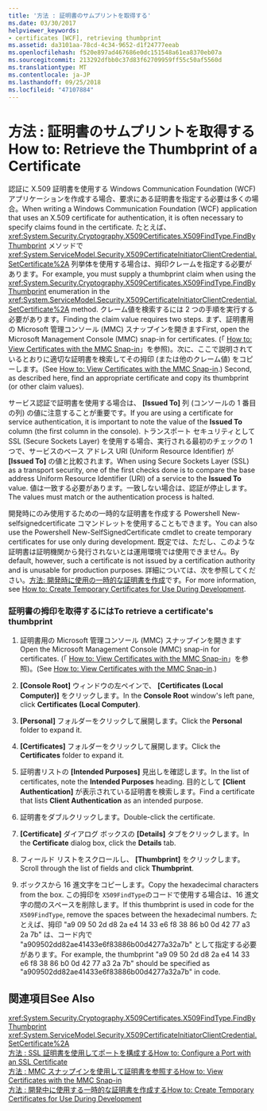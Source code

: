 ```yaml
---
title: '方法 : 証明書のサムプリントを取得する'
ms.date: 03/30/2017
helpviewer_keywords:
- certificates [WCF], retrieving thumbprint
ms.assetid: da3101aa-78cd-4c34-9652-d1f24777eeab
ms.openlocfilehash: f520e897ad467686e0dc151548a61ea8370eb07a
ms.sourcegitcommit: 213292dfbb0c37d83f62709959ff55c50af5560d
ms.translationtype: MT
ms.contentlocale: ja-JP
ms.lasthandoff: 09/25/2018
ms.locfileid: "47107884"
---
```

# <a name="how-to-retrieve-the-thumbprint-of-a-certificate"></a><span data-ttu-id="b735a-102">方法 : 証明書のサムプリントを取得する</span><span class="sxs-lookup"><span data-stu-id="b735a-102">How to: Retrieve the Thumbprint of a Certificate</span></span>
<span data-ttu-id="b735a-103">認証に X.509 証明書を使用する Windows Communication Foundation (WCF) アプリケーションを作成する場合、要求にある証明書を指定する必要は多くの場合。</span><span class="sxs-lookup"><span data-stu-id="b735a-103">When writing a Windows Communication Foundation (WCF) application that uses an X.509 certificate for authentication, it is often necessary to specify claims found in the certificate.</span></span> <span data-ttu-id="b735a-104">たとえば、 <xref:System.Security.Cryptography.X509Certificates.X509FindType.FindByThumbprint> メソッドで <xref:System.ServiceModel.Security.X509CertificateInitiatorClientCredential.SetCertificate%2A> 列挙体を使用する場合は、拇印クレームを指定する必要があります。</span><span class="sxs-lookup"><span data-stu-id="b735a-104">For example, you must supply a thumbprint claim when using the <xref:System.Security.Cryptography.X509Certificates.X509FindType.FindByThumbprint> enumeration in the <xref:System.ServiceModel.Security.X509CertificateInitiatorClientCredential.SetCertificate%2A> method.</span></span> <span data-ttu-id="b735a-105">クレーム値を検索するには 2 つの手順を実行する必要があります。</span><span class="sxs-lookup"><span data-stu-id="b735a-105">Finding the claim value requires two steps.</span></span> <span data-ttu-id="b735a-106">まず、証明書用の Microsoft 管理コンソール (MMC) スナップインを開きます</span><span class="sxs-lookup"><span data-stu-id="b735a-106">First, open the Microsoft Management Console (MMC) snap-in for certificates.</span></span> <span data-ttu-id="b735a-107">(「 [How to: View Certificates with the MMC Snap-in](../../../../docs/framework/wcf/feature-details/how-to-view-certificates-with-the-mmc-snap-in.md)」を参照)。次に、ここで説明されているとおりに適切な証明書を検索してその拇印 (または他のクレーム値) をコピーします。</span><span class="sxs-lookup"><span data-stu-id="b735a-107">(See [How to: View Certificates with the MMC Snap-in](../../../../docs/framework/wcf/feature-details/how-to-view-certificates-with-the-mmc-snap-in.md).) Second, as described here, find an appropriate certificate and copy its thumbprint (or other claim values).</span></span>  
  
 <span data-ttu-id="b735a-108">サービス認証で証明書を使用する場合は、 **[Issued To]** 列 (コンソールの 1 番目の列) の値に注意することが重要です。</span><span class="sxs-lookup"><span data-stu-id="b735a-108">If you are using a certificate for service authentication, it is important to note the value of the **Issued To** column (the first column in the console).</span></span> <span data-ttu-id="b735a-109">トランスポート セキュリティとして SSL (Secure Sockets Layer) を使用する場合、実行される最初のチェックの 1 つで、サービスのベース アドレス URI (Uniform Resource Identifier) が **[Issued To]** の値と比較されます。</span><span class="sxs-lookup"><span data-stu-id="b735a-109">When using Secure Sockets Layer (SSL) as a transport security, one of the first checks done is to compare the base address Uniform Resource Identifier (URI) of a service to the **Issued To** value.</span></span> <span data-ttu-id="b735a-110">値は一致する必要があります。一致しない場合は、認証が停止します。</span><span class="sxs-lookup"><span data-stu-id="b735a-110">The values must match or the authentication process is halted.</span></span>  
  
 <span data-ttu-id="b735a-111">開発時にのみ使用するための一時的な証明書を作成する Powershell New-selfsignedcertificate コマンドレットを使用することもできます。</span><span class="sxs-lookup"><span data-stu-id="b735a-111">You can also use the Powershell New-SelfSignedCertificate cmdlet to create temporary certificates for use only during development.</span></span> <span data-ttu-id="b735a-112">既定では、ただし、このような証明書は証明機関から発行されないとは運用環境では使用できません。</span><span class="sxs-lookup"><span data-stu-id="b735a-112">By default, however, such a certificate is not issued by a certification authority and is unusable for production purposes.</span></span> <span data-ttu-id="b735a-113">詳細については、次を参照してください。[方法: 開発時に使用の一時的な証明書を作成](../../../../docs/framework/wcf/feature-details/how-to-create-temporary-certificates-for-use-during-development.md)です。</span><span class="sxs-lookup"><span data-stu-id="b735a-113">For more information, see [How to: Create Temporary Certificates for Use During Development](../../../../docs/framework/wcf/feature-details/how-to-create-temporary-certificates-for-use-during-development.md).</span></span>  
  
### <a name="to-retrieve-a-certificates-thumbprint"></a><span data-ttu-id="b735a-114">証明書の拇印を取得するには</span><span class="sxs-lookup"><span data-stu-id="b735a-114">To retrieve a certificate's thumbprint</span></span>  
  
1.  <span data-ttu-id="b735a-115">証明書用の Microsoft 管理コンソール (MMC) スナップインを開きます</span><span class="sxs-lookup"><span data-stu-id="b735a-115">Open the Microsoft Management Console (MMC) snap-in for certificates.</span></span> <span data-ttu-id="b735a-116">(「 [How to: View Certificates with the MMC Snap-in](../../../../docs/framework/wcf/feature-details/how-to-view-certificates-with-the-mmc-snap-in.md)」を参照)。</span><span class="sxs-lookup"><span data-stu-id="b735a-116">(See [How to: View Certificates with the MMC Snap-in](../../../../docs/framework/wcf/feature-details/how-to-view-certificates-with-the-mmc-snap-in.md).)</span></span>  
  
2.  <span data-ttu-id="b735a-117">**[Console Root]** ウィンドウの左ペインで、 **[Certificates (Local Computer)]** をクリックします。</span><span class="sxs-lookup"><span data-stu-id="b735a-117">In the **Console Root** window's left pane, click **Certificates (Local Computer)**.</span></span>  
  
3.  <span data-ttu-id="b735a-118">**[Personal]** フォルダーをクリックして展開します。</span><span class="sxs-lookup"><span data-stu-id="b735a-118">Click the **Personal** folder to expand it.</span></span>  
  
4.  <span data-ttu-id="b735a-119">**[Certificates]** フォルダーをクリックして展開します。</span><span class="sxs-lookup"><span data-stu-id="b735a-119">Click the **Certificates** folder to expand it.</span></span>  
  
5.  <span data-ttu-id="b735a-120">証明書リストの **[Intended Purposes]** 見出しを確認します。</span><span class="sxs-lookup"><span data-stu-id="b735a-120">In the list of certificates, note the **Intended Purposes** heading.</span></span> <span data-ttu-id="b735a-121">目的として **[Client Authentication]** が表示されている証明書を検索します。</span><span class="sxs-lookup"><span data-stu-id="b735a-121">Find a certificate that lists **Client Authentication** as an intended purpose.</span></span>  
  
6.  <span data-ttu-id="b735a-122">証明書をダブルクリックします。</span><span class="sxs-lookup"><span data-stu-id="b735a-122">Double-click the certificate.</span></span>  
  
7.  <span data-ttu-id="b735a-123">**[Certificate]** ダイアログ ボックスの **[Details]** タブをクリックします。</span><span class="sxs-lookup"><span data-stu-id="b735a-123">In the **Certificate** dialog box, click the **Details** tab.</span></span>  
  
8.  <span data-ttu-id="b735a-124">フィールド リストをスクロールし、 **[Thumbprint]** をクリックします。</span><span class="sxs-lookup"><span data-stu-id="b735a-124">Scroll through the list of fields and click **Thumbprint**.</span></span>  
  
9. <span data-ttu-id="b735a-125">ボックスから 16 進文字をコピーします。</span><span class="sxs-lookup"><span data-stu-id="b735a-125">Copy the hexadecimal characters from the box.</span></span> <span data-ttu-id="b735a-126">この拇印を `X509FindType`のコードで使用する場合は、16 進文字の間のスペースを削除します。</span><span class="sxs-lookup"><span data-stu-id="b735a-126">If this thumbprint is used in code for the `X509FindType`, remove the spaces between the hexadecimal numbers.</span></span> <span data-ttu-id="b735a-127">たとえば、拇印 "a9 09 50 2d d8 2a e4 14 33 e6 f8 38 86 b0 0d 42 77 a3 2a 7b" は、コード内で "a909502dd82ae41433e6f83886b00d4277a32a7b" として指定する必要があります。</span><span class="sxs-lookup"><span data-stu-id="b735a-127">For example, the thumbprint "a9 09 50 2d d8 2a e4 14 33 e6 f8 38 86 b0 0d 42 77 a3 2a 7b" should be specified as "a909502dd82ae41433e6f83886b00d4277a32a7b" in code.</span></span>  
  
## <a name="see-also"></a><span data-ttu-id="b735a-128">関連項目</span><span class="sxs-lookup"><span data-stu-id="b735a-128">See Also</span></span>  
 <xref:System.Security.Cryptography.X509Certificates.X509FindType.FindByThumbprint>  
 <xref:System.ServiceModel.Security.X509CertificateInitiatorClientCredential.SetCertificate%2A>  
 [<span data-ttu-id="b735a-129">方法 : SSL 証明書を使用してポートを構成する</span><span class="sxs-lookup"><span data-stu-id="b735a-129">How to: Configure a Port with an SSL Certificate</span></span>](../../../../docs/framework/wcf/feature-details/how-to-configure-a-port-with-an-ssl-certificate.md)  
 [<span data-ttu-id="b735a-130">方法 : MMC スナップインを使用して証明書を参照する</span><span class="sxs-lookup"><span data-stu-id="b735a-130">How to: View Certificates with the MMC Snap-in</span></span>](../../../../docs/framework/wcf/feature-details/how-to-view-certificates-with-the-mmc-snap-in.md)  
 [<span data-ttu-id="b735a-131">方法 : 開発中に使用する一時的な証明書を作成する</span><span class="sxs-lookup"><span data-stu-id="b735a-131">How to: Create Temporary Certificates for Use During Development</span></span>](../../../../docs/framework/wcf/feature-details/how-to-create-temporary-certificates-for-use-during-development.md)
